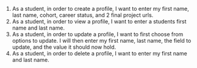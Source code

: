 1. As a student, in order to create a profile, I want to enter my first name, last name, cohort, career status, and 2 final project urls.
2. As a student, in order to view a profile, I want to enter a students first name and last name.
3. As a student, in order to update a profile, I want to first choose from options to update. I will then enter my first name, last name, the field to update, and the value it should now hold. 
4. As a student, in order to delete a profile, I want to enter my first name and last name.
